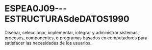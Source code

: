 # ESPEA0J09---ESTRUCTURASdeDATOS1990
Diseñar, seleccionar, implementar, integrar y administrar sistemas, procesos, componentes, o programas basados en computadores para satisfacer las necesidades de los usuarios.
